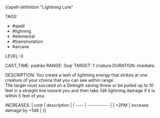 {{spell-definition "Lightning Lure"

TAGS:
- #spell
- #lighning
- #elemental
- #transmutation
- #arcane

LEVEL: 0

CAST_TIME: padrão
RANGE: 3sqr
TARGET: 1 criatura
DURATION: imediata.

DESCRIPTION:
You create a lash of lightning energy that strikes at one creature of your choice that you can see within range.  
The target must succeed on a Strength saving throw or be pulled up to 10 feet in a straight line toward you and then take 1d8 lightning damage if it is within 5 feet of you. 

INCREASES:
| cost | description |
| ---- | ----------- |
| +2PM | increase damage by +1d8 |
}}
